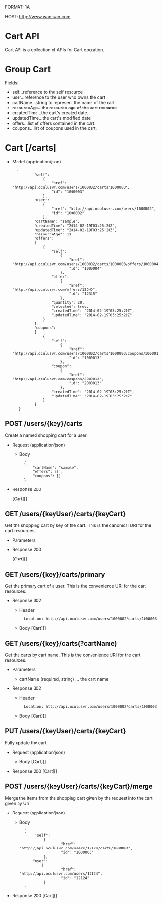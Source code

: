 FORMAT: 1A

HOST: http://www.wan-san.com

# Cart API

Cart API is a collection of APIs for Cart operation.

# Group Cart

Fields:

+  <span id="self">self...reference to the self resource</span>
+  <span id="user">user...reference to the user who owns the cart</span>
+  <span id="cartName">cartName...string to represent the name of the cart</span>
+  <span id="resourceAge">resourceAge...the resource age of the cart resource</span>
+  <span id="createdTime">createdTime...the cart's created date.</span>
+  <span id="updatedTime">updatedTime...the cart's modified date.</span>
+  <span id="offers">offers...list of offers contained in the cart.</span>
+  <span id="coupons">coupons...list of coupons used in the cart.</span>

# Cart [/carts]

+ Model (application/json)

        {
                "self":
                    {
                        "href": "http://api.oculusvr.com/users/1000002/carts/1000003",
                        "id": "1000003"
                    },
                "user":
                    {
                        "href": "http://api.oculusvr.com/users/1000002",
                        "id": "1000002"
                    },
                "cartName": "sample",
                "createdTime": "2014-02-19T03:25:20Z",
                "updatedTime": "2014-02-19T03:25:20Z",
                "resourceAge": 12,
                "offers":
                [
                    {
                        "self":
                            {
                                "href": "http://api.oculusvr.com/users/1000002/carts/1000003/offers/1000004",
                                "id": "1000004"
                            },
                        "offer":
                            {
                                "href": "http://api.oculusvr.com/offers/12345",
                                "id": "12345"
                            },
                        "quantity": 20,
                        "selected": true,
                        "createdTime": "2014-02-19T03:25:20Z",
                        "updatedTime": "2014-02-19T03:25:20Z"
                    }
                ],
                "coupons":
                [
                    {
                        "self":
                            {
                                "href": "http://api.oculusvr.com/users/1000002/carts/1000003/coupons/1000013",
                                "id": "1000013"
                            },
                        "coupon":
                            {
                                "href": "http://api.oculusvr.com/coupons/2000013",
                                "id": "2000013"
                            },
                        "createdTime": "2014-02-19T03:25:20Z",
                        "updatedTime": "2014-02-19T03:25:20Z"
                    }
                ]
         }

## POST /users/{key}/carts
Create a named shopping cart for a user.

+ Request (application/json)
    + Body

            {
                "cartName": "sample",
	            "offers": [] ,
	            "coupons": []
            }

+ Response 200

    [Cart][]

## GET /users/{keyUser}/carts/{keyCart}
Get the shopping cart by key of the cart. This is the canonical URI for the cart resources.

+ Parameters

+ Response 200

    [Cart][]

## GET /users/{key}/carts/primary
Get the primary cart of a user. This is the convenience URI for the cart resources.

+ Response 302
    + Header

            Location: http://api.oculusvr.com/users/1000002/carts/1000003

    + Body
    [Cart][]

## GET /users/{key}/carts(?cartName)
Get the carts by cart name. This is the convenience URI for the cart resources.

+ Parameters
    + cartName (required, string) ... the cart name

+ Response 302
    + Header

            Location: http://api.oculusvr.com/users/1000002/carts/1000003

    + Body
    [Cart][]

## PUT /users/{keyUser}/carts/{keyCart}
Fully update the cart.

+ Request (application/json)
    + Body
     [Cart][]

+ Response 200
    [Cart][]

## POST /users/{keyUser}/carts/{keyCart}/merge
Merge the items from the shopping cart given by the request into the cart given by Uri

+ Request (application/json)
    + Body

            {
                 "self":
                     {
                             "href": "http://api.oculusvr.com/users/12124/carts/1000003",
                             "id": "1000003"
                     },
                "user":
                    {
                             "href": "http://api.oculusvr.com/users/12124",
                             "id": "12124"
                     }
            }

+ Response 200
    [Cart][]
